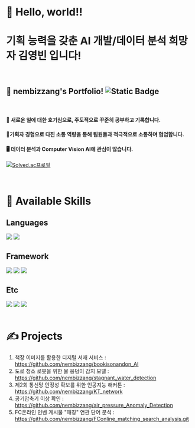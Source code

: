 # 👋 Hello, world!!
# 기획 능력을 갖춘 AI 개발/데이터 분석 희망자 김영빈 입니다!

<br>

## 📗 nembizzang's Portfolio! ![Static Badge](https://img.shields.io/badge/portfolio-8A2BE2?link=https%3A%2F%2Fdrive.google.com%2Ffile%2Fd%2F1hSWlQyye1xW74d7JKPQ16tseJ1cTDMEb%2Fview%3Fusp%3Dsharing)

<br>

#### 📖 새로운 일에 대한 호기심으로, 주도적으로 꾸준히 공부하고 기록합니다.
#### 🤝기획자 경험으로 다진 소통 역량을 통해 팀원들과 적극적으로 소통하며 협업합니다.
#### 🖥 데이터 분석과 Computer Vision AI에 관심이 많습니다.

<p><a href="https://solved.ac/nembizzang">
<img src="http://mazassumnida.wtf/api/v2/generate_badge?boj=nembizzang" alt="Solved.ac프로필">
</a></p>
<br>

# 💪 Available Skills

## Languages
<div>
<img src="https://img.shields.io/badge/Python-3776AB?style=flat-square&logo=Python&logoColor=white">
<img src="https://img.shields.io/badge/MySQL-000000?style=flat-square&logo=MySQL&logoColor=white"/> 
</div>

## Framework
<div>
<img src="https://img.shields.io/badge/Pytorch-EE4C2C?style=flat-square&logo=PyTorch&logoColor=white">
<img src="https://img.shields.io/badge/Tensorflow-FF6F00?style=flat-square&logo=Tensorflow&logoColor=white"/> 
<img src="https://img.shields.io/badge/Keras-D00000?style=flat-square&logo=Keras&logoColor=white"/> 
</div>

## Etc
<div>
<img src="https://img.shields.io/badge/Notion-000000?style=flat-square&logo=Notion&logoColor=white">
<img src="https://img.shields.io/badge/Jira-0052CC?style=flat-square&logo=Jira&logoColor=white"/> 
<img src="https://img.shields.io/badge/Microsoft Office-D83B01?style=flat-square&logo=Microsoft Office&logoColor=white"/> 
</div>

<br>

# ✍ Projects
1. 책장 이미지를 활용한 디지털 서재 서비스 : https://github.com/nembizzang/bookisonandon_AI
2. 도로 청소 로봇을 위한 물 웅덩이 감지 모델 : https://github.com/nembizzang/stagnant_water_detection
3. 제2회 통신망 안정성 확보를 위한 인공지능 해커톤 : https://github.com/nembizzang/KT_network
4. 공기압축기 이상 확인 : https://github.com/nembizzang/air_pressure_Anomaly_Detection
5. FC온라인 인벤 게시물 "매칭" 연관 단어 분석 : https://github.com/nembizzang/FConline_matching_search_analysis.git
